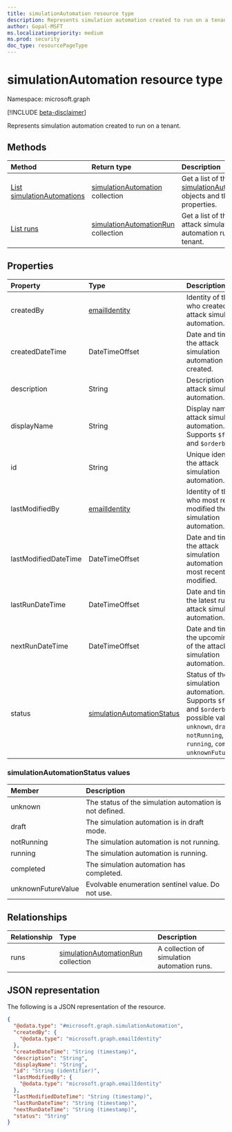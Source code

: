 ```yaml
---
title: simulationAutomation resource type
description: Represents simulation automation created to run on a tenant.
author: Gopal-MSFT
ms.localizationpriority: medium
ms.prod: security
doc_type: resourcePageType
---
```


# simulationAutomation resource type

Namespace: microsoft.graph

[!INCLUDE [beta-disclaimer](../../includes/beta-disclaimer.md)]

Represents simulation automation created to run on a tenant.

## Methods

| Method                                                                                  | Return type                                                                   | Description                                                                                                  |
| :-------------------------------------------------------------------------------------- | :---------------------------------------------------------------------------- | :----------------------------------------------------------------------------------------------------------- |
| [List simulationAutomations](../api/attacksimulationroot-list-simulationautomations.md) | [simulationAutomation](../resources/simulationautomation.md) collection       | Get a list of the [simulationAutomation](../resources/simulationautomation.md) objects and their properties. |
| [List runs](../api/simulationautomation-list-runs.md)                                   | [simulationAutomationRun](../resources/simulationautomationrun.md) collection | Get a list of the attack simulation automation runs for a tenant.                                            |

## Properties

| Property             | Type                                                             | Description                                                                                                                                                                             |
| :------------------- | :--------------------------------------------------------------- | :-------------------------------------------------------------------------------------------------------------------------------------------------------------------------------------- |
| createdBy            | [emailIdentity](../resources/emailidentity.md)                   | Identity of the user who created the attack simulation automation.                                                                                                                      |
| createdDateTime      | DateTimeOffset                                                   | Date and time when the attack simulation automation was created.                                                                                                                        |
| description          | String                                                           | Description of the attack simulation automation.                                                                                                                                        |
| displayName          | String                                                           | Display name of the attack simulation automation. Supports `$filter` and `$orderby`.                                                                                                    |
| id                   | String                                                           | Unique identifier for the attack simulation automation.                                                                                                                                 |
| lastModifiedBy       | [emailIdentity](../resources/emailidentity.md)                   | Identity of the user who most recently modified the attack simulation automation.                                                                                                       |
| lastModifiedDateTime | DateTimeOffset                                                   | Date and time when the attack simulation automation was most recently modified.                                                                                                         |
| lastRunDateTime      | DateTimeOffset                                                   | Date and time of the latest run of the attack simulation automation.                                                                                                                    |
| nextRunDateTime      | DateTimeOffset                                                   | Date and time of the upcoming run of the attack simulation automation.                                                                                                                  |
| status               | [simulationAutomationStatus](#simulationautomationstatus-values) | Status of the attack simulation automation. Supports `$filter` and `$orderby`. The possible values are: `unknown`, `draft`, `notRunning`, `running`, `completed`, `unknownFutureValue`. |

### simulationAutomationStatus values

| Member             | Description                                             |
| :----------------- | :------------------------------------------------------ |
| unknown            | The status of the simulation automation is not defined. |
| draft              | The simulation automation is in draft mode.             |
| notRunning         | The simulation automation is not running.               |
| running            | The simulation automation is running.                   |
| completed          | The simulation automation has completed.                |
| unknownFutureValue | Evolvable enumeration sentinel value. Do not use.       |

## Relationships

| Relationship | Type                                                                          | Description                                 |
| :----------- | :---------------------------------------------------------------------------- | :------------------------------------------ |
| runs         | [simulationAutomationRun](../resources/simulationautomationrun.md) collection | A collection of simulation automation runs. |

## JSON representation

The following is a JSON representation of the resource.

<!-- {
  "blockType": "resource",
  "keyProperty": "id",
  "@odata.type": "microsoft.graph.simulationAutomation",
  "baseType": "microsoft.graph.entity",
  "openType": false
}
-->

```json
{
  "@odata.type": "#microsoft.graph.simulationAutomation",
  "createdBy": {
    "@odata.type": "microsoft.graph.emailIdentity"
  },
  "createdDateTime": "String (timestamp)",
  "description": "String",
  "displayName": "String",
  "id": "String (identifier)",
  "lastModifiedBy": {
    "@odata.type": "microsoft.graph.emailIdentity"
  },
  "lastModifiedDateTime": "String (timestamp)",
  "lastRunDateTime": "String (timestamp)",
  "nextRunDateTime": "String (timestamp)",
  "status": "String"
}
```
